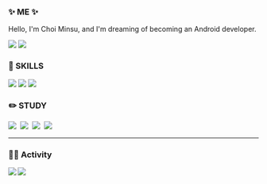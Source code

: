 <h3 align="left">✨ ME ✨</h3>
<p>Hello, I'm Choi Minsu, and I'm dreaming of becoming an Android developer.</p>
<div align="left">
  <a href="https://www.instagram.com/m.in_su08/"><img src="https://img.shields.io/badge/Instagram-ff69b4?style=plastic&logo=Instagram&logoColor=white"/></a>
 <img src="https://img.shields.io/badge/mandoo4137@gmail.com-EA4305?style=flat-square&logo=Gmail&logoColor=white">
</div>


<h3 align="left">💪 SKILLS</h3>
<div align="left">
  <img src="https://img.shields.io/badge/java-007396?style=for-the-badge&logo=OpenJDK&logoColor=white">
  <img src="https://img.shields.io/badge/C-A8B9CC?style=for-the-badge&logo=C&logoColor=white">
  <img src="https://img.shields.io/badge/html5-E34F26?style=for-the-badge&logo=html5&logoColor=white">
</div>


<h3 align="left">✏️ STUDY </h3>
<div align="left">
  <img src="https://img.shields.io/badge/android-34A853?style=flat-square&logo=android&logoColor=white">&nbsp
  <img src="https://img.shields.io/badge/android studio-3DDC84?style=flat-square&logo=android studio&logoColor=white">&nbsp
  <img src="https://img.shields.io/badge/kotlin-7F52FF?style=flat-square&logo=kotlin&logoColor=white">&nbsp
  <img src="https://img.shields.io/badge/intellij idea-000000?style=flat-square&logo=intellij idea&logoColor=white">&nbsp
</div>

<hr>

<h3 align="left">🏃🏻 Activity</h3>
<img align="left" src="http://mazassumnida.wtf/api/v2/generate_badge?boj=mandoo0707"/> <img align="center" src="https://github-readme-stats.vercel.app/api/top-langs/?username=min-su08&layout=compact">
